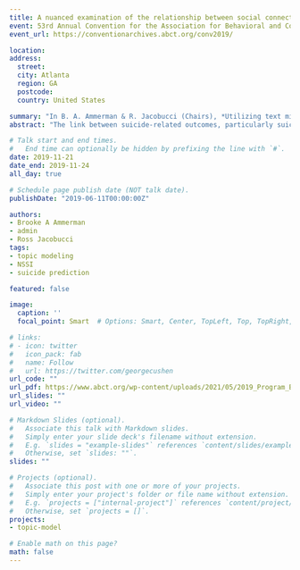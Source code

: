 ```yaml
---
title: A nuanced examination of the relationship between social connectedness and suicidal ideation
event: 53rd Annual Convention for the Association for Behavioral and Cognitive Therapies
event_url: https://conventionarchives.abct.org/conv2019/

location:
address:
  street:
  city: Atlanta
  region: GA
  postcode:
  country: United States

summary: "In B. A. Ammerman & R. Jacobucci (Chairs), *Utilizing text mining in clinical research: Novel applications for improving the prediction of psychological distress* [Symposium]"
abstract: "The link between suicide-related outcomes, particularly suicidal ideation, and social belongingness has long been discussed, beginning with the writings of Durkheim over a century ago (Durkheim, 1897). Since, more recent theories of suicide have incorporated social belongingness or connectedness as core components in the development of suicidal ideation (Klonsky & May, 2015; Joiner, 2005). While these associations have garnered significant empirical support, the large majority of this research relies on the use of Interpersonal Needs Questionnaire (INQ; Van Orden et al., 2010) to measure social connectedness. The INQ has allowed for instrumental contributions to the suicide literature and suicide risk prediction; however, given the inherent limitations of Likert-type items and the broad nature of INQ items (e.g., “I feel like I belong), nuanced information about feelings of belongingness (i.e., cognitive-affective reactions, relationship-specific experiences), and their impact on suicidal ideation, may be missed. The use of open-ended questions may capture this level of detail, allowing for a more accurate prediction of suicidal ideation. To test this hypothesis, we collected data from an online sample of 464 individuals (136 with a history of suicidal ideation). Participants were asked to provide a text-based response to the question, “How connected do you feel with those around you? How would you describe your relationships?” and complete the INQ-Short Form (which focuses on social connectedness). We utilized an extension of a supervised topic model that simultaneously incorporates topics from text-responses and other predictors (i.e., INQ score) to predict suicidal ideation. Ten topics were extracted. Controlling for all other topics and INQ score, one topic demonstrated a positive coefficient and credible intervals not including zero (3.42 [SD = 0.49]). Representative (stemmed) words for this topic were: “remarri”, “children”, “tend”, “father”, “dad”, “walk”, “relationship”, “divorce” and “afraid”. Controlling for the extracted latent topics, the INQ demonstrated a negative coefficient and credible intervals not including zero (-0.11 [SD=.001]). Results highlight the potential advantages of utilizing text-based responses in the prediction of suicidal ideation above and beyond traditional Likert-type scales. More specifically, findings demonstrate that the discussion of terminated relationships or relationships that invoke feelings of fear may be particularly relevant in the experience of suicidal ideation."

# Talk start and end times.
#   End time can optionally be hidden by prefixing the line with `#`.
date: 2019-11-21
date_end: 2019-11-24
all_day: true

# Schedule page publish date (NOT talk date).
publishDate: "2019-06-11T00:00:00Z"

authors:
- Brooke A Ammerman
- admin
- Ross Jacobucci
tags:
- topic modeling
- NSSI
- suicide prediction

featured: false

image:
  caption: ''
  focal_point: Smart  # Options: Smart, Center, TopLeft, Top, TopRight, Left, Right, BottomLeft, Bottom, BottomRight

# links:
# - icon: twitter
#   icon_pack: fab
#   name: Follow
#   url: https://twitter.com/georgecushen
url_code: ""
url_pdf: https://www.abct.org/wp-content/uploads/2021/05/2019_Program_Book.pdf
url_slides: ""
url_video: ""

# Markdown Slides (optional).
#   Associate this talk with Markdown slides.
#   Simply enter your slide deck's filename without extension.
#   E.g. `slides = "example-slides"` references `content/slides/example-slides.md`.
#   Otherwise, set `slides: ""`.
slides: ""

# Projects (optional).
#   Associate this post with one or more of your projects.
#   Simply enter your project's folder or file name without extension.
#   E.g. `projects = ["internal-project"]` references `content/project/deep-learning/index.md`.
#   Otherwise, set `projects = []`.
projects:
- topic-model

# Enable math on this page?
math: false
---
```

